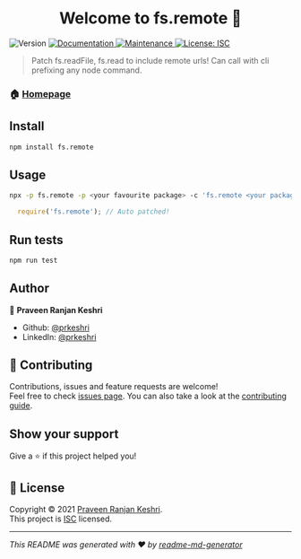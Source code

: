 <h1 align="center">Welcome to fs.remote 👋</h1>
<p>
  <img alt="Version" src="https://img.shields.io/badge/version-1.0.0-blue.svg?cacheSeconds=2592000" />
  <a href="https://github.com/prkeshri/node-fs.remote#readme" target="_blank">
    <img alt="Documentation" src="https://img.shields.io/badge/documentation-yes-brightgreen.svg" />
  </a>
  <a href="https://github.com/prkeshri/node-fs.remote/graphs/commit-activity" target="_blank">
    <img alt="Maintenance" src="https://img.shields.io/badge/Maintained%3F-yes-green.svg" />
  </a>
  <a href="https://github.com/prkeshri/node-fs.remote/blob/master/LICENSE" target="_blank">
    <img alt="License: ISC" src="https://img.shields.io/github/license/prkeshri/fs.remote" />
  </a>
</p>

> Patch fs.readFile, fs.read to include remote urls! Can call with cli prefixing any node command.

### 🏠 [Homepage](https://github.com/prkeshri/node-fs.remote#readme)

## Install

```sh
npm install fs.remote
```

## Usage

```sh
npx -p fs.remote -p <your favourite package> -c 'fs.remote <your package name and args>'
```

```js
  require('fs.remote'); // Auto patched!
```
## Run tests

```sh
npm run test
```

## Author

👤 **Praveen Ranjan Keshri**

* Github: [@prkeshri](https://github.com/prkeshri)
* LinkedIn: [@prkeshri](https://linkedin.com/in/prkeshri)

## 🤝 Contributing

Contributions, issues and feature requests are welcome!<br />Feel free to check [issues page](https://github.com/prkeshri/node-fs.remote/issues). You can also take a look at the [contributing guide](https://github.com/prkeshri/node-fs.remote/blob/master/CONTRIBUTING.md).

## Show your support

Give a ⭐️ if this project helped you!

## 📝 License

Copyright © 2021 [Praveen Ranjan Keshri](https://github.com/prkeshri).<br />
This project is [ISC](https://github.com/prkeshri/node-fs.remote/blob/master/LICENSE) licensed.

***
_This README was generated with ❤️ by [readme-md-generator](https://github.com/kefranabg/readme-md-generator)_